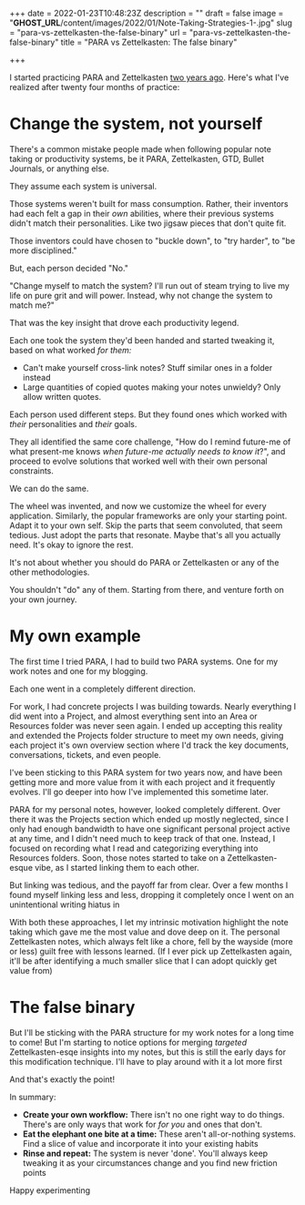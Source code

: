 +++
date = 2022-01-23T10:48:23Z
description = ""
draft = false
image = "__GHOST_URL__/content/images/2022/01/Note-Taking-Strategies-1-.jpg"
slug = "para-vs-zettelkasten-the-false-binary"
url = "para-vs-zettelkasten-the-false-binary"
title = "PARA vs Zettelkasten: The false binary"

+++


I started practicing PARA and Zettelkasten [two years ago](__GHOST_URL__/blog/remembering-what-you-read-zettelkasten-vs-para/).  Here's what I've realized after twenty four months of practice:

# Change the system, not yourself

There's a common mistake people made when following popular note taking or productivity systems, be it PARA, Zettelkasten, GTD, Bullet Journals, or anything else.

They assume each system is universal.

Those systems weren't built for mass consumption. Rather, their inventors had each felt a gap in their _own_ abilities, where their previous systems didn't match their personalities. Like two jigsaw pieces that don't quite fit.

Those inventors could have chosen to "buckle down", to "try harder", to "be more disciplined."

But, each person decided "No."

"Change myself to match the system? I'll run out of steam trying to live my life on pure grit and will power. Instead, why not change the system to match me?"

That was the key insight that drove each productivity legend.

Each one took the system they'd been handed and started tweaking it, based on what worked _for them:_

* Can't make yourself cross-link notes? Stuff similar ones in a folder instead
* Large quantities of copied quotes making your notes unwieldy? Only allow written quotes.

Each person used different steps. But they found ones which worked with _their_ personalities and _their_ goals.

They all identified the same core challenge, "How do I remind future-me of what present-me knows _when future-me actually needs to know it_?", and proceed to evolve solutions that worked well with their own personal constraints.

We can do the same.

The wheel was invented, and now we customize the wheel for every application. Similarly, the popular frameworks are only your starting point.  Adapt it to your own self.  Skip the parts that seem convoluted, that  seem tedious. Just adopt the parts that resonate. Maybe that's all you actually need.  It's okay to ignore the rest.

It's not about whether you should do PARA or Zettelkasten or any of the other methodologies.

You shouldn't "do" any of them.  Starting from there, and venture forth on your own journey.

# My own example

The first time I tried PARA, I had to build two PARA systems. One for my work notes and one for my blogging.

Each one went in a completely different direction.

For work, I had concrete projects I was building towards.  Nearly everything I did went into a Project, and almost everything sent into an Area or Resources folder was never seen again.  I ended up accepting this reality and extended the Projects folder structure to meet my own needs, giving each project it's own overview section where I'd track the key documents, conversations, tickets, and even people.

I've been sticking to this PARA system for two years now, and have been getting more and more value from it with each project and it frequently evolves.  I'll go deeper into how I've implemented this sometime later.

PARA for my personal notes, however, looked completely different.  Over there it was the Projects section which ended up mostly neglected, since I only had enough bandwidth to have one significant personal project active at any time, and I didn't need much to keep track of that one.  Instead, I focused on recording what I read and categorizing everything into Resources folders.  Soon, those notes started to take on a Zettelkasten-esque vibe, as I started linking them to each other.

But linking was tedious, and the payoff far from clear.  Over a few months I found myself linking less and less, dropping it completely once I went on an unintentional writing hiatus in

With both these approaches, I let my intrinsic motivation highlight the note taking which gave me the most value and dove deep on it.  The personal Zettelkasten notes, which always felt like a chore, fell by the wayside (more or less) guilt free with lessons learned.  (If I ever pick up Zettelkasten again, it'll be after identifying a much smaller slice that I can adopt quickly get value from)

# The false binary

But I'll be sticking with the PARA structure for my work notes for a long time to come!  But I'm starting to notice options for merging _targeted_ Zettelkasten-esqe insights into my notes, but this is still the early days for this modification technique.  I'll have to play around with it a lot more first

And that's exactly the point!

In summary:

* **Create your own workflow:** There isn't no one right way to do things. There's are only ways that work for _for you_ and ones that don't.
* **Eat the elephant one bite at a time:** These aren't all-or-nothing systems.  Find a slice of value and incorporate it into your existing habits
* **Rinse and repeat:** The system is never 'done'.  You'll always keep tweaking it as your circumstances change and you find new friction points

Happy experimenting

